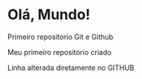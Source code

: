 # Olá, Mundo!
 Primeiro repositorio Git e Github

 Meu primeiro repositório criado

Linha alterada diretamente no GITHUB
